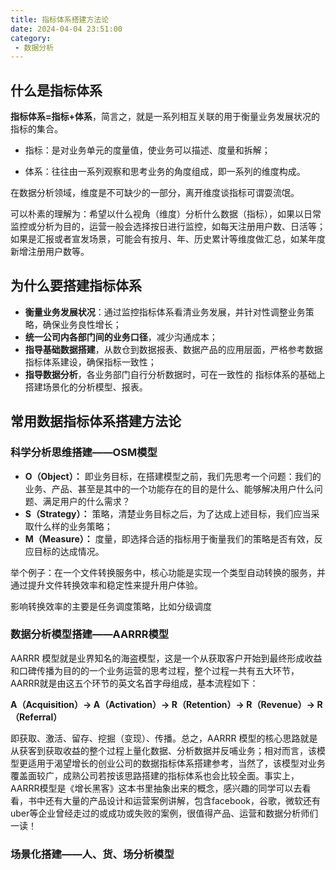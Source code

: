 ```yaml
---
title: 指标体系搭建方法论
date: 2024-04-04 23:51:00
category:
 - 数据分析
---
```


## 什么是指标体系

**指标体系=指标+体系**，简言之，就是一系列相互关联的用于衡量业务发展状况的指标的集合。

* 指标：是对业务单元的度量值，使业务可以描述、度量和拆解；

* 体系：往往由一系列观察和思考业务的角度组成，即一系列的维度构成。

在数据分析领域，维度是不可缺少的一部分，离开维度谈指标可谓耍流氓。

可以朴素的理解为：希望以什么视角（维度）分析什么数据（指标），如果以日常监控或分析为目的，运营一般会选择按日进行监控，如每天注册用户数、日活等；如果是汇报或者宣发场景，可能会有按月、年、历史累计等维度做汇总，如某年度新增注册用户数等。

## 为什么要搭建指标体系

* **衡量业务发展状况**：通过监控指标体系看清业务发展，并针对性调整业务策略，确保业务良性增长；
* **统一公司内各部门间的业务口径**，减少沟通成本；
* **指导基础数据搭建**，从数仓到数据报表、数据产品的应用层面，严格参考数据指标体系建设，确保指标一致性；
* **指导数据分析**，各业务部门自行分析数据时，可在一致性的 指标体系的基础上搭建场景化的分析模型、报表。

## 常用数据指标体系搭建方法论

### 科学分析思维搭建——OSM模型

* **O（Object）：** 即业务目标，在搭建模型之前，我们先思考一个问题：我们的业务、产品、甚至是其中的一个功能存在的目的是什么、能够解决用户什么问题、满足用户的什么需求？
* **S（Strategy）：** 策略，清楚业务目标之后，为了达成上述目标，我们应当采取什么样的业务策略；
* **M（Measure）：** 度量，即选择合适的指标用于衡量我们的策略是否有效，反应目标的达成情况。

举个例子：在一个文件转换服务中，核心功能是实现一个类型自动转换的服务，并通过提升文件转换效率和稳定性来提升用户体验。

影响转换效率的主要是任务调度策略，比如分级调度

### 数据分析模型搭建——AARRR模型

AARRR 模型就是业界知名的海盗模型，这是一个从获取客户开始到最终形成收益和口碑传播为目的的一个业务运营的思考过程，整个过程一共有五大环节，AARRR就是由这五个环节的英文名首字母组成，基本流程如下：

**A（Acquisition）-> A（Activation）-> R（Retention）-> R（Revenue）-> R（Referral）**

即获取、激活、留存、挖掘（变现）、传播。总之，AARRR 模型的核心思路就是从获客到获取收益的整个过程上量化数据、分析数据并反哺业务；相对而言，该模型更适用于渴望增长的创业公司的数据指标体系搭建参考，当然了，该模型对业务覆盖面较广，成熟公司若按该思路搭建的指标体系也会比较全面。事实上，AARRR模型是《增长黑客》这本书里抽象出来的概念，感兴趣的同学可以去看看，书中还有大量的产品设计和运营案例讲解，包含facebook，谷歌，微软还有uber等企业曾经走过的或成功或失败的案例，很值得产品、运营和数据分析师们一读！

### 场景化搭建——人、货、场分析模型



